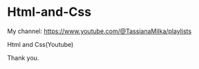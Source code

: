 # Html-and-Css

My channel: https://www.youtube.com/@TassianaMilka/playlists



Html and Css(Youtube)

Thank you.
